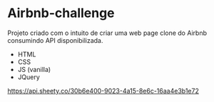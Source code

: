 # Airbnb-challenge
Projeto criado com o intuito de criar uma web page clone do Airbnb consumindo API disponibilizada.

- HTML
- CSS
- JS (vanilla)
- JQuery

https://api.sheety.co/30b6e400-9023-4a15-8e6c-16aa4e3b1e72